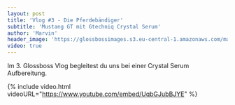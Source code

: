 ```yaml
---
layout: post
title: 'Vlog #3 - Die Pferdebändiger'
subtitle: 'Mustang GT mit Gtechniq Crystal Serum'
author: 'Marvin'
header_image: 'https://glossbossimages.s3.eu-central-1.amazonaws.com/marvin/sonstige/vlog-3.jpg'
video: true
---
```

Im 3. Glossboss Vlog begleitest du uns bei einer Crystal Serum Aufbereitung.

{% include video.html videoURL="https://www.youtube.com/embed/UqbGJubBJYE" %}